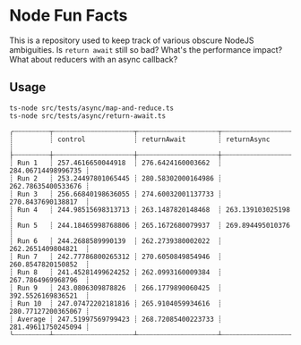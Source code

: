 # Node Fun Facts

This is a repository used to keep track of various obscure NodeJS ambiguities. Is `return await` still so bad? What's the performance impact? What about reducers with an async callback?

## Usage

```shell
ts-node src/tests/async/map-and-reduce.ts
ts-node src/tests/async/return-await.ts

╭┄┄┄┄┄┄┄┄┄┬┄┄┄┄┄┄┄┄┄┄┄┄┄┄┄┄┄┄┄┄┬┄┄┄┄┄┄┄┄┄┄┄┄┄┄┄┄┄┄┄┄┬┄┄┄┄┄┄┄┄┄┄┄┄┄┄┄┄┄┄┄┄╮
┊         ┊ control            ┊ returnAwait        ┊ returnAsync        ┊
├┄┄┄┄┄┄┄┄┄┼┄┄┄┄┄┄┄┄┄┄┄┄┄┄┄┄┄┄┄┄┼┄┄┄┄┄┄┄┄┄┄┄┄┄┄┄┄┄┄┄┄┼┄┄┄┄┄┄┄┄┄┄┄┄┄┄┄┄┄┄┄┄┤
┊ Run 1   ┊ 257.4616650044918  ┊ 276.6424160003662  ┊ 284.06714498996735 ┊
┊ Run 2   ┊ 253.24497801065445 ┊ 280.58302000164986 ┊ 262.78635400533676 ┊
┊ Run 3   ┊ 256.66840198636055 ┊ 274.60032001137733 ┊ 270.8437690138817  ┊
┊ Run 4   ┊ 244.98515698313713 ┊ 263.1487820148468  ┊ 263.139103025198   ┊
┊ Run 5   ┊ 244.18465998768806 ┊ 265.1672680079937  ┊ 269.894495010376   ┊
┊ Run 6   ┊ 244.2688589990139  ┊ 262.2739380002022  ┊ 262.2651409804821  ┊
┊ Run 7   ┊ 242.77786800265312 ┊ 270.6050849854946  ┊ 260.8547820150852  ┊
┊ Run 8   ┊ 241.45281499624252 ┊ 262.0993160009384  ┊ 267.7864969968796  ┊
┊ Run 9   ┊ 243.0806309878826  ┊ 266.1779890060425  ┊ 392.5526169836521  ┊
┊ Run 10  ┊ 247.07472202181816 ┊ 265.9104059934616  ┊ 280.77127200365067 ┊
┊ Average ┊ 247.51997569799423 ┊ 268.72085400223733 ┊ 281.49611750245094 ┊
╰┄┄┄┄┄┄┄┄┄┴┄┄┄┄┄┄┄┄┄┄┄┄┄┄┄┄┄┄┄┄┴┄┄┄┄┄┄┄┄┄┄┄┄┄┄┄┄┄┄┄┄┴┄┄┄┄┄┄┄┄┄┄┄┄┄┄┄┄┄┄┄┄╯
```
